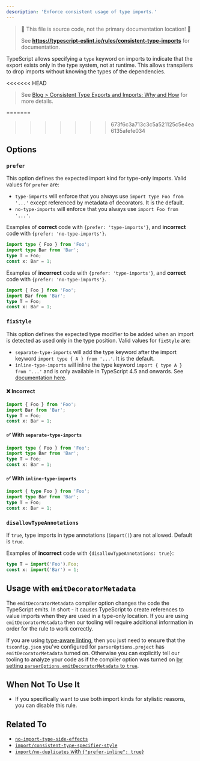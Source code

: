 ```yaml
---
description: 'Enforce consistent usage of type imports.'
---
```


> 🛑 This file is source code, not the primary documentation location! 🛑
>
> See **https://typescript-eslint.io/rules/consistent-type-imports** for documentation.

TypeScript allows specifying a `type` keyword on imports to indicate that the export exists only in the type system, not at runtime.
This allows transpilers to drop imports without knowing the types of the dependencies.

<<<<<<< HEAD
> See [Blog > Consistent Type Exports and Imports: Why and How](/blog/consistent-type-imports-and-exports-why-and-how) for more details.

=======
>>>>>>> 673f6c3a713c3c5a521125c5e4ea6135afefe034
## Options

### `prefer`

This option defines the expected import kind for type-only imports. Valid values for `prefer` are:

- `type-imports` will enforce that you always use `import type Foo from '...'` except referenced by metadata of decorators. It is the default.
- `no-type-imports` will enforce that you always use `import Foo from '...'`.

Examples of **correct** code with `{prefer: 'type-imports'}`, and **incorrect** code with `{prefer: 'no-type-imports'}`.

```ts
import type { Foo } from 'Foo';
import type Bar from 'Bar';
type T = Foo;
const x: Bar = 1;
```

Examples of **incorrect** code with `{prefer: 'type-imports'}`, and **correct** code with `{prefer: 'no-type-imports'}`.

```ts
import { Foo } from 'Foo';
import Bar from 'Bar';
type T = Foo;
const x: Bar = 1;
```

### `fixStyle`

This option defines the expected type modifier to be added when an import is detected as used only in the type position. Valid values for `fixStyle` are:

- `separate-type-imports` will add the type keyword after the import keyword `import type { A } from '...'`. It is the default.
- `inline-type-imports` will inline the type keyword `import { type A } from '...'` and is only available in TypeScript 4.5 and onwards. See [documentation here](https://www.typescriptlang.org/docs/handbook/release-notes/typescript-4-5.html#type-modifiers-on-import-names 'TypeScript 4.5 documentation on type modifiers and import names').

<!--tabs-->

#### ❌ Incorrect

```ts
import { Foo } from 'Foo';
import Bar from 'Bar';
type T = Foo;
const x: Bar = 1;
```

#### ✅ With `separate-type-imports`

```ts
import type { Foo } from 'Foo';
import type Bar from 'Bar';
type T = Foo;
const x: Bar = 1;
```

#### ✅ With `inline-type-imports`

```ts
import { type Foo } from 'Foo';
import type Bar from 'Bar';
type T = Foo;
const x: Bar = 1;
```

<!--tabs-->

### `disallowTypeAnnotations`

If `true`, type imports in type annotations (`import()`) are not allowed.
Default is `true`.

Examples of **incorrect** code with `{disallowTypeAnnotations: true}`:

```ts
type T = import('Foo').Foo;
const x: import('Bar') = 1;
```

## Usage with `emitDecoratorMetadata`

The `emitDecoratorMetadata` compiler option changes the code the TypeScript emits. In short - it causes TypeScript to create references to value imports when they are used in a type-only location. If you are using `emitDecoratorMetadata` then our tooling will require additional information in order for the rule to work correctly.

If you are using [type-aware linting](https://typescript-eslint.io/linting/typed-linting), then you just need to ensure that the `tsconfig.json` you've configured for `parserOptions.project` has `emitDecoratorMetadata` turned on. Otherwise you can explicitly tell our tooling to analyze your code as if the compiler option was turned on [by setting `parserOptions.emitDecoratorMetadata` to `true`](https://github.com/typescript-eslint/typescript-eslint/blob/main/packages/parser/README.md#parseroptionsemitdecoratormetadata).

## When Not To Use It

- If you specifically want to use both import kinds for stylistic reasons, you can disable this rule.

## Related To

- [`no-import-type-side-effects`](./no-import-type-side-effects.md)
- [`import/consistent-type-specifier-style`](https://github.com/import-js/eslint-plugin-import/blob/main/docs/rules/consistent-type-specifier-style.md)
- [`import/no-duplicates` with `{"prefer-inline": true}`](https://github.com/import-js/eslint-plugin-import/blob/main/docs/rules/no-duplicates.md#inline-type-imports)
